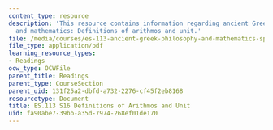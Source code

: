 ```yaml
---
content_type: resource
description: 'This resource contains information regarding ancient Greek philosophy
  and mathematics: Definitions of arithmos and unit.'
file: /media/courses/es-113-ancient-greek-philosophy-and-mathematics-spring-2016/fa90abe739bba35d7974268ef01de170_MITES_113S16_Arithmos.pdf
file_type: application/pdf
learning_resource_types:
- Readings
ocw_type: OCWFile
parent_title: Readings
parent_type: CourseSection
parent_uid: 131f25a2-dbfd-a732-2276-cf45f2eb8168
resourcetype: Document
title: ES.113 S16 Definitions of Arithmos and Unit
uid: fa90abe7-39bb-a35d-7974-268ef01de170
---
```

